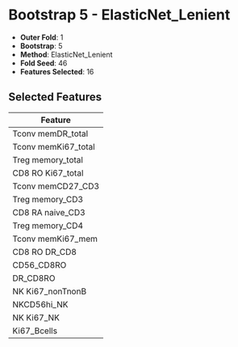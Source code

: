 # Bootstrap 5 - ElasticNet_Lenient

- **Outer Fold**: 1
- **Bootstrap**: 5
- **Method**: ElasticNet_Lenient
- **Fold Seed**: 46
- **Features Selected**: 16

## Selected Features

| Feature |
|---------|
| Tconv memDR_total |
| Tconv memKi67_total |
| Treg memory_total |
| CD8 RO Ki67_total |
| Tconv memCD27_CD3 |
| Treg memory_CD3 |
| CD8 RA naive_CD3 |
| Treg memory_CD4 |
| Tconv memKi67_mem |
| CD8 RO DR_CD8 |
| CD56_CD8RO |
| DR_CD8RO |
| NK Ki67_nonTnonB |
| NKCD56hi_NK |
| NK Ki67_NK |
| Ki67_Bcells |
